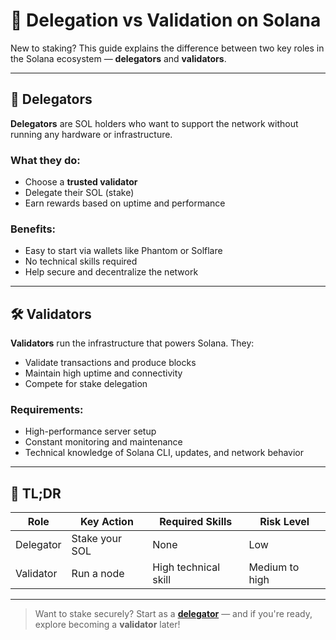# 🧭 Delegation vs Validation on Solana

New to staking? This guide explains the difference between two key roles in the Solana ecosystem — **delegators** and **validators**.

---

## 🤝 Delegators

**Delegators** are SOL holders who want to support the network without running any hardware or infrastructure.

### What they do:
- Choose a **trusted validator**
- Delegate their SOL (stake)
- Earn rewards based on uptime and performance

### Benefits:
- Easy to start via wallets like Phantom or Solflare
- No technical skills required
- Help secure and decentralize the network

---

## 🛠 Validators

**Validators** run the infrastructure that powers Solana. They:
- Validate transactions and produce blocks
- Maintain high uptime and connectivity
- Compete for stake delegation

### Requirements:
- High-performance server setup
- Constant monitoring and maintenance
- Technical knowledge of Solana CLI, updates, and network behavior

---

## 🧠 TL;DR

| Role       | Key Action        | Required Skills     | Risk Level     |
|------------|-------------------|----------------------|----------------|
| Delegator  | Stake your SOL    | None                 | Low            |
| Validator  | Run a node        | High technical skill | Medium to high |

---

> Want to stake securely? Start as a [**delegator**](https://andrewinua.com/#delegate) — and if you're ready, explore becoming a **validator** later!

